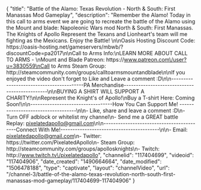 {
    "title": "Battle of the Alamo: Texas Revolution - North & South: First Manassas Mod Gameplay",
    "description": "Remember the Alamo! Today in this call to arms event we are going to recreate the battle of the Alamo using the Mount and blade: Napoleonic Wars mod North & South: First Manassas.  The Knights of Apollo Represent the Texans and Lionheart's team will me fighting as the Mexicans.  Enjoy the Battle! \n\nOasis Hosting Discount Code: https:\/\/oasis-hosting.net\/gameservers\/mbwb\/?discountCode=pa2017\n\nCall to Arms Info:\nLEARN MORE ABOUT CALL TO ARMS - \nMount and Blade Patreon: https:\/\/www.patreon.com\/user?u=3830559\nCall to Arms Steam Group: http:\/\/steamcommunity.com\/groups\/calltoarmsmountandblade\n\nIf you enjoyed the video don't forget to Like and Leave a comment :D\n\n-----------------------------------------PA Merchandise----------------------------------------------\n\nBUYING A SHIRT WILL SUPPORT A CHARITY!\n\nRepresent the Knight's of Apollo!\nBuy a T-shirt Here: Coming Soon!\n\n----------------------------------How You Can Support Me! -----------------------------------\n\n- Like, share and leave a comment :D\n- Turn OFF adblock or whitelist my channel\n- Send me a GREAT battle Replay: pixelatedapollo@gmail.com\n\n------------------------------------------Connect With Me!-----------------------------------------\n\n- Email: pixelatedapollo@gmail.com\n- Twitter: https:\/\/twitter.com\/PixelatedApollo\n- Steam Group:  http:\/\/steamcommunity.com\/groups\/apollosknights\n- Twitch: http:\/\/www.twitch.tv\/pixelatedapollo",
    "channelid": "117404699",
    "videoid": "117404906",
    "date_created": "1490664664",
    "date_modified": "1506478188",
    "type": "captivate",
    "layout": "channelVideo",
    "url": "\/channel-3\/battle-of-the-alamo-texas-revolution-north-south-first-manassas-mod-gameplay\/117404699-117404906"
}